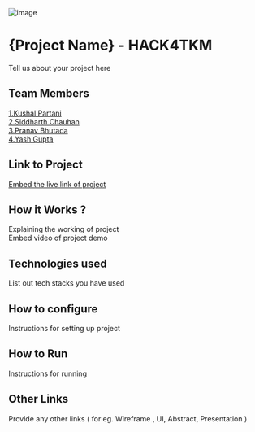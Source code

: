![image](HACK4TKM.jpeg)


# {Project Name} - HACK4TKM
Tell us about your project here

## Team Members
[1.Kushal Partani](enter_github_id_here)   
[2.Siddharth Chauhan](enter_github_id_here)   
[3.Pranav Bhutada](enter_github_id_here)   
[4.Yash Gupta](enter_github_id_here)   

## Link to Project
[Embed the live link of project](live_link)

## How it Works ?
Explaining the working of project  
Embed video of project demo

## Technologies used
List out tech stacks you have used

## How to configure
Instructions for setting up project

## How to Run
Instructions for running

## Other Links
Provide any other links ( for eg. Wireframe , UI, Abstract, Presentation )
